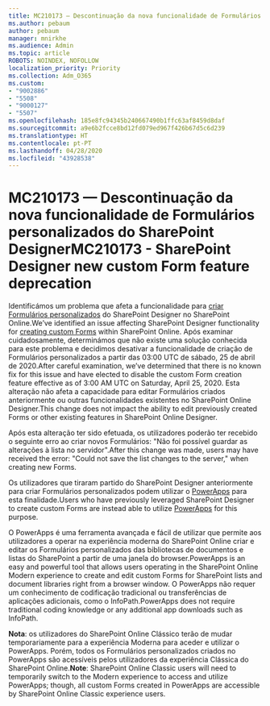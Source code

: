 ```yaml
---
title: MC210173 — Descontinuação da nova funcionalidade de Formulários personalizados do SharePoint Designer
ms.author: pebaum
author: pebaum
manager: mnirkhe
ms.audience: Admin
ms.topic: article
ROBOTS: NOINDEX, NOFOLLOW
localization_priority: Priority
ms.collection: Adm_O365
ms.custom:
- "9002886"
- "5508"
- "9000127"
- "5507"
ms.openlocfilehash: 185e8fc94345b240667490b1ffc63af8459d8daf
ms.sourcegitcommit: a9e6b2fcce8bd12fd079ed967f426b67d5c6d239
ms.translationtype: HT
ms.contentlocale: pt-PT
ms.lasthandoff: 04/28/2020
ms.locfileid: "43928538"
---
```

# <a name="mc210173---sharepoint-designer-new-custom-form-feature-deprecation"></a><span data-ttu-id="45776-102">MC210173 — Descontinuação da nova funcionalidade de Formulários personalizados do SharePoint Designer</span><span class="sxs-lookup"><span data-stu-id="45776-102">MC210173 - SharePoint Designer new custom Form feature deprecation</span></span>

<span data-ttu-id="45776-103">Identificámos um problema que afeta a funcionalidade para [criar Formulários personalizados](https://support.microsoft.com/en-us/office/create-a-custom-list-form-using-sharepoint-designer-917d8fdb-ee00-4441-adb3-a94612d1d105?ui=en-us&rs=en-us&ad=us#bm2) do SharePoint Designer no SharePoint Online.</span><span class="sxs-lookup"><span data-stu-id="45776-103">We’ve identified an issue affecting SharePoint Designer functionality for [creating custom Forms](https://support.microsoft.com/en-us/office/create-a-custom-list-form-using-sharepoint-designer-917d8fdb-ee00-4441-adb3-a94612d1d105?ui=en-us&rs=en-us&ad=us#bm2) within SharePoint Online.</span></span> <span data-ttu-id="45776-104">Após examinar cuidadosamente, determinámos que não existe uma solução conhecida para este problema e decidimos desativar a funcionalidade de criação de Formulários personalizados a partir das 03:00 UTC de sábado, 25 de abril de 2020.</span><span class="sxs-lookup"><span data-stu-id="45776-104">After careful examination, we’ve determined that there is no known fix for this issue and have elected to disable the custom Form creation feature effective as of 3:00 AM UTC on Saturday, April 25, 2020.</span></span> <span data-ttu-id="45776-105">Esta alteração não afeta a capacidade para editar Formulários criados anteriormente ou outras funcionalidades existentes no SharePoint Online Designer.</span><span class="sxs-lookup"><span data-stu-id="45776-105">This change does not impact the ability to edit previously created Forms or other existing features in SharePoint Online Designer.</span></span>

<span data-ttu-id="45776-106">Após esta alteração ter sido efetuada, os utilizadores poderão ter recebido o seguinte erro ao criar novos Formulários: "Não foi possível guardar as alterações à lista no servidor".</span><span class="sxs-lookup"><span data-stu-id="45776-106">After this change was made, users may have received the error: "Could not save the list changes to the server," when creating new Forms.</span></span>

<span data-ttu-id="45776-107">Os utilizadores que tiraram partido do SharePoint Designer anteriormente para criar Formulários personalizados podem utilizar o [PowerApps](https://docs.microsoft.com/powerapps/maker/canvas-apps/customize-list-form) para esta finalidade.</span><span class="sxs-lookup"><span data-stu-id="45776-107">Users who have previously leveraged SharePoint Designer to create custom Forms are instead able to utilize [PowerApps](https://docs.microsoft.com/powerapps/maker/canvas-apps/customize-list-form) for this purpose.</span></span>

<span data-ttu-id="45776-108">O PowerApps é uma ferramenta avançada e fácil de utilizar que permite aos utilizadores a operar na experiência moderna do SharePoint Online criar e editar os Formulários personalizados das bibliotecas de documentos e listas do SharePoint a partir de uma janela do browser.</span><span class="sxs-lookup"><span data-stu-id="45776-108">PowerApps is an easy and powerful tool that allows users operating in the SharePoint Online Modern experience to create and edit custom Forms for SharePoint lists and document libraries right from a browser window.</span></span> <span data-ttu-id="45776-109">O PowerApps não requer um conhecimento de codificação tradicional ou transferências de aplicações adicionais, como o InfoPath.</span><span class="sxs-lookup"><span data-stu-id="45776-109">PowerApps does not require traditional coding knowledge or any additional app downloads such as InfoPath.</span></span>

<span data-ttu-id="45776-110">**Nota**: os utilizadores do SharePoint Online Clássico terão de mudar temporariamente para a experiência Moderna para aceder e utilizar o PowerApps. Porém, todos os Formulários personalizados criados no PowerApps são acessíveis pelos utilizadores da experiência Clássica do SharePoint Online.</span><span class="sxs-lookup"><span data-stu-id="45776-110">**Note**: SharePoint Online Classic users will need to temporarily switch to the Modern experience to access and utilize PowerApps; though, all custom Forms created in PowerApps are accessible by SharePoint Online Classic experience users.</span></span>
